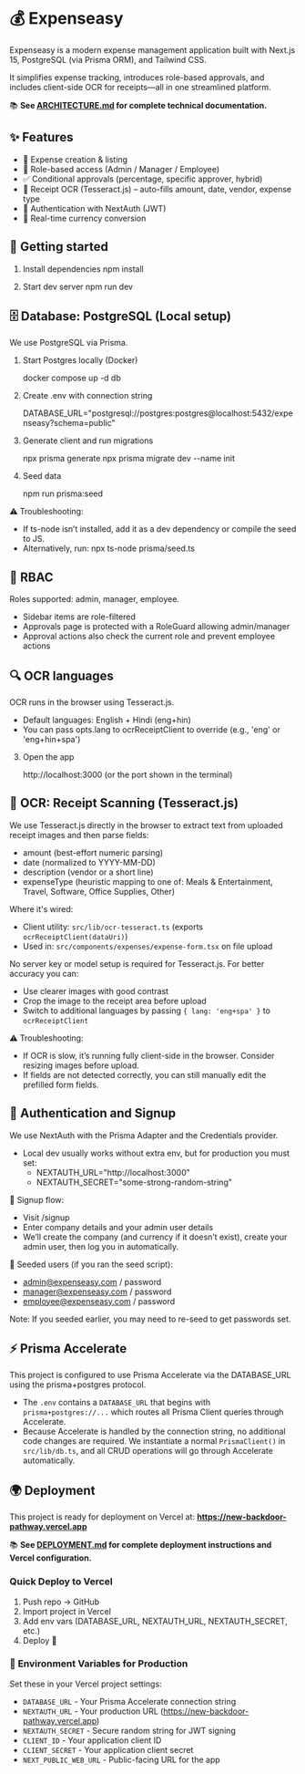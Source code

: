 # 💰 Expenseasy

Expenseasy is a modern expense management application built with Next.js 15, PostgreSQL (via Prisma ORM), and Tailwind CSS.

It simplifies expense tracking, introduces role-based approvals, and includes client-side OCR for receipts—all in one streamlined platform.

📚 **See [ARCHITECTURE.md](./ARCHITECTURE.md) for complete technical documentation.**

## ✨ Features

- 📝 Expense creation & listing
- 👥 Role-based access (Admin / Manager / Employee)
- ✅ Conditional approvals (percentage, specific approver, hybrid)
- 🧾 Receipt OCR (Tesseract.js) – auto-fills amount, date, vendor, expense type
- 🔐 Authentication with NextAuth (JWT)
- 💱 Real-time currency conversion

  
## 🚀 Getting started

1. Install dependencies
	npm install

2. Start dev server
	npm run dev

## 🗄️ Database: PostgreSQL (Local setup)

We use PostgreSQL via Prisma.

1. Start Postgres locally (Docker)

	docker compose up -d db

2. Create .env with connection string

	DATABASE_URL="postgresql://postgres:postgres@localhost:5432/expenseasy?schema=public"

3. Generate client and run migrations

	npx prisma generate
	npx prisma migrate dev --name init

4. Seed data

	npm run prisma:seed

⚠️ Troubleshooting:
- If ts-node isn’t installed, add it as a dev dependency or compile the seed to JS.
- Alternatively, run: npx ts-node prisma/seed.ts

## 🔑 RBAC

Roles supported: admin, manager, employee.
- Sidebar items are role-filtered
- Approvals page is protected with a RoleGuard allowing admin/manager
- Approval actions also check the current role and prevent employee actions

## 🔍 OCR languages

OCR runs in the browser using Tesseract.js.
- Default languages: English + Hindi (eng+hin)
- You can pass opts.lang to ocrReceiptClient to override (e.g., 'eng' or 'eng+hin+spa')


3. Open the app

	http://localhost:3000 (or the port shown in the terminal)

## 🧾 OCR: Receipt Scanning (Tesseract.js)

We use Tesseract.js directly in the browser to extract text from uploaded receipt images and then parse fields:

- amount (best-effort numeric parsing)
- date (normalized to YYYY-MM-DD)
- description (vendor or a short line)
- expenseType (heuristic mapping to one of: Meals & Entertainment, Travel, Software, Office Supplies, Other)

Where it's wired:
- Client utility: `src/lib/ocr-tesseract.ts` (exports `ocrReceiptClient(dataUri)`)
- Used in: `src/components/expenses/expense-form.tsx` on file upload

No server key or model setup is required for Tesseract.js. For better accuracy you can:
- Use clearer images with good contrast
- Crop the image to the receipt area before upload
- Switch to additional languages by passing `{ lang: 'eng+spa' }` to `ocrReceiptClient`

⚠️ Troubleshooting:
- If OCR is slow, it’s running fully client-side in the browser. Consider resizing images before upload.
- If fields are not detected correctly, you can still manually edit the prefilled form fields.

## 🔐 Authentication and Signup

We use NextAuth with the Prisma Adapter and the Credentials provider.

- Local dev usually works without extra env, but for production you must set:
	- NEXTAUTH_URL="http://localhost:3000"
	- NEXTAUTH_SECRET="some-strong-random-string"

👤 Signup flow:
- Visit /signup
- Enter company details and your admin user details
- We’ll create the company (and currency if it doesn’t exist), create your admin user, then log you in automatically.

👥 Seeded users (if you ran the seed script):
- admin@expenseasy.com / password
- manager@expenseasy.com / password
- employee@expenseasy.com / password

Note: If you seeded earlier, you may need to re-seed to get passwords set.

## ⚡ Prisma Accelerate

This project is configured to use Prisma Accelerate via the DATABASE_URL using the prisma+postgres protocol.

- The `.env` contains a `DATABASE_URL` that begins with `prisma+postgres://...` which routes all Prisma Client queries through Accelerate.
- Because Accelerate is handled by the connection string, no additional code changes are required. We instantiate a normal `PrismaClient()` in `src/lib/db.ts`, and all CRUD operations will go through Accelerate automatically.

## 🌍 Deployment

This project is ready for deployment on Vercel at: **https://new-backdoor-pathway.vercel.app**

📚 **See [DEPLOYMENT.md](./DEPLOYMENT.md) for complete deployment instructions and Vercel configuration.**

### Quick Deploy to Vercel

1. Push repo → GitHub
2. Import project in Vercel
3. Add env vars (DATABASE_URL, NEXTAUTH_URL, NEXTAUTH_SECRET, etc.)
4. Deploy 🎉

### 🔧 Environment Variables for Production

Set these in your Vercel project settings:
- `DATABASE_URL` - Your Prisma Accelerate connection string
- `NEXTAUTH_URL` - Your production URL (https://new-backdoor-pathway.vercel.app)
- `NEXTAUTH_SECRET` - Secure random string for JWT signing
- `CLIENT_ID` - Your application client ID
- `CLIENT_SECRET` - Your application client secret
- `NEXT_PUBLIC_WEB_URL` - Public-facing URL for the app
